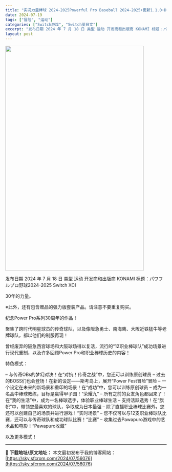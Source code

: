 ```yaml
---
title: "实况力量棒球 2024-2025Powerful Pro Baseball 2024-2025+更新1.1.0+DLC前代开场电影和歌曲 Switch XCI日文"
date: 2024-07-19
tags: ["冒险", "运动"]
categories: ["Switch游戏", "Switch英日文"]
excerpt: "发布日期 2024 年 7 月 18 日 类型 运动 开发商和出版商 KONAMI 标题：パワフルプロ野球2024-2025 Switch XCI 30年的力量。 ※此外，还有包含赠品的强力版套装产品。请注意不要重复购买。 纪念Power Pro系列30周年的作品！ 聚集了跨时代明星球员的传奇球队，&hellip;"
layout: post
---
```


<img class="aligncenter size-full wp-image-56077" src="https://sky.sfcrom.com/wp-content/uploads/2024/07/2024071914301326.webp" alt="" width="432" height="700" />

发布日期 2024 年 7 月 18 日
类型 运动
开发商和出版商 KONAMI
标题：パワフルプロ野球2024-2025 Switch XCI

30年的力量。

※此外，还有包含赠品的强力版套装产品。请注意不要重复购买。

纪念Power Pro系列30周年的作品！

聚集了跨时代明星球员的传奇球队，以及像阪急勇士、南海鹰、大阪近铁猛牛等老牌球队，都以他们的制服再现！

曾经废弃的阪急西宫球场和大阪球场得以复活，流行的“12职业棒球队”成功场景进行现代重制，以及许多回顾Power Pro和职业棒球历史的内容！

特色模式：

– 与传奇OBs的梦幻对决！在“对抗！传奇之战”中，您还可以训练原创球员
– 过去的BOSS们也会登场！在新的设定——斯考岛上，展开“Power Fest冒险”冒险
– 一个设定在未来的新场景和重印的场景！在“成功”中，您可以训练原创球员
– 成为一名高中棒球教练，目标是赢得甲子园！“荣耀九”
– 所有之前的女友角色都回来了！在“我的生活”中，成为一名棒球选手，体验职业棒球生活
– 支持活跃选秀！在“旗帜”中，带领您最喜欢的球队，争取成为日本最强
– 除了直播职业棒球比赛外，您还可以创建自己的场景并进行游戏！“实时场景”
– 您不仅可以与12支职业棒球队比赛，还可以与传奇球队和成功球队比赛！“比赛”
– 收集过去Pawapuro游戏中的艺术品和电影！“Pawapuro收藏”

以及更多模式！

---
📖 **下载地址/原文地址：** 本文最初发布于我的博客网站：[https://sky.sfcrom.com/2024/07/56076](https://sky.sfcrom.com/2024/07/56076)
